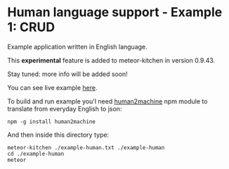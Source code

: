 Human language support - Example 1: CRUD
========================================

Example application written in English language.

This **experimental** feature is added to meteor-kitchen in version 0.9.43.

Stay tuned: more info will be added soon!

You can see live example <a href="http://generator-human.meteor.com" target="_blank">here</a>.

To build and run example you'l need <a href="https://www.npmjs.com/package/human2machine" target="_blank">human2machine</a> npm module to translate from everyday English to json:

```
npm -g install human2machine
```

And then inside this directory type:

```
meteor-kitchen ./example-human.txt ./example-human
cd ./example-human
meteor
```
